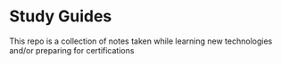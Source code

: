 # Study Guides

This repo is a collection of notes taken while learning new technologies and/or preparing for certifications
